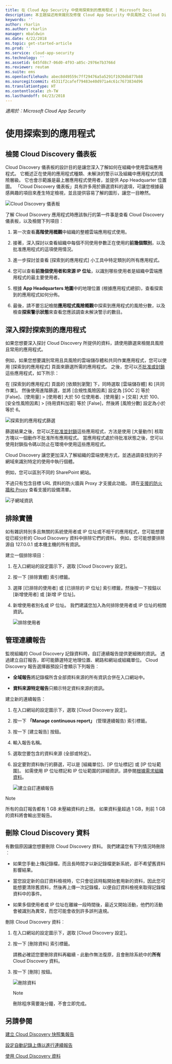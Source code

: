 ```yaml
---
title: 在 Cloud App Security 中使用探索到的應用程式 | Microsoft Docs
description: 本主題描述用來識別及修復 Cloud App Security 中具風險之 Cloud Discovery 應用程式的程序。
keywords: ''
author: rkarlin
ms.author: rkarlin
manager: mbaldwin
ms.date: 4/22/2018
ms.topic: get-started-article
ms.prod: ''
ms.service: cloud-app-security
ms.technology: ''
ms.assetid: 645fd8c7-06d0-4f93-a85c-2976e7b3766d
ms.reviewer: reutam
ms.suite: ems
ms.openlocfilehash: abec8d49559c7ff29476a5a5291f1920db877b88
ms.sourcegitcommit: 45311f2cafef79483e40d971a4c61c7673834d96
ms.translationtype: HT
ms.contentlocale: zh-TW
ms.lasthandoff: 04/23/2018
---
```

*適用於：Microsoft Cloud App Security*


# <a name="working-with-discovered-apps"></a>使用探索到的應用程式

## <a name="review-the-cloud-discovery-dashboard"></a>檢閱 Cloud Discovery 儀表板

Cloud Discovery 儀表板的設計目的是讓您深入了解如何在組織中使用雲端應用程式。 它概述正在使用的應用程式種類、未解決的警示以及組織中應用程式的風險層級。 它也會示範誰是最上層應用程式使用者，並提供 App Headquarter 位置圖。 「Cloud Discovery 儀表板」具有許多用於篩選資料的選項，可讓您根據最感興趣的項目來產生特定檢視，並且提供容易了解的圖形，讓您一目瞭然。

![Cloud Discovery 儀表板](./media/cloud-discovery-dashboard.png)

了解 Cloud Discovery 應用程式時應該執行的第一件事是查看 Cloud Discovery 儀表板，以及檢閱下列項目︰
 
1. 第一次查看**高階使用概觀**中組織的整體雲端應用程式使用。

2. 接著，深入探討以查看組織中每個不同使用參數正在使用的**前幾個類別**，以及批准應用程式的這項使用情況。

3. 進一步探討並查看 [探索到的應用程式] 小工具中特定類別的所有應用程式。

4. 您可以查看**前幾個使用者和來源 IP 位址**，以識別哪些使用者是組織中雲端應用程式的最主要使用者。
5. 根據 **App Headquarters 地圖**中的地理位置 (根據應用程式總部)，查看探索到的應用程式如何分佈。

6. 最後，請不要忘記檢閱**應用程式風險概觀**中探索到應用程式的風險分數，以及檢查**探索警示狀態**來查看您應該調查未解決警示的數目。

## <a name="deep-dive-into-discovered-apps"></a>深入探討探索到的應用程式
如果您想要深入探討 Cloud Discovery 所提供的資料，請使用篩選來檢閱具風險且常用的應用程式。


例如，如果您想要識別常用且具風險的雲端儲存體和共同作業應用程式，您可以使用 [探索到的應用程式] 頁面來篩選所需的應用程式。 之後，您可以[不批准或封鎖](governance-discovery.md)這些應用程式，如下所示：

在 [探索到的應用程式] 頁面的 [依類別瀏覽] 下，同時選取 [雲端儲存體] 和 [共同作業]。 然後使用進階篩選，並將 [合規性風險因素] 設定為 [SOC 2] 等於 [False]、[使用量] > [使用者] 大於 50 位使用者、[使用量]  >  [交易] 大於 100、[安全性風險因素]  >  [待用資料加密] 等於 [False]，然後將 [風險分數] 設定為小於等於 6。

![探索到的應用程式篩選](./media/discovered-app-filters.png)

篩選結果之後，您可以[不批准並封鎖](governance-discovery.md)這些應用程式，方法是使用 [大量動作] 核取方塊以一個動作不批准所有應用程式。 當應用程式處於待批准狀態之後，您可以使用封鎖指令碼以防止在環境中使用這些應用程式。

Cloud Discovery 讓您更加深入了解組織的雲端使用方式，並透過調查找到的子網域來識別特定的使用中執行個體。
     
例如，您可以區別不同的 SharePoint 網站。

不過只有包含目標 URL 資料的防火牆與 Proxy 才支援此功能。 請在[支援的防火牆和 Proxy](set-up-cloud-discovery.md#supported-firewalls-and-proxies) 查看支援的設備清單。

 ![子網域資訊](./media/discovery-domains.png) 

## <a name="exclude-entities"></a>排除實體  
如有雜訊特別多且無關的系統使用者或 IP 位址或不相干的應用程式，您可能想要從已經分析的 Cloud Discovery 資料中排除它們的資料。 例如，您可能想要排除源自 127.0.0.1 或本機主機的所有資訊。  
  
建立一個排除項目︰  
  
1.  在入口網站的設定圖示下，選取 [Cloud Discovery 設定]。  
  
2.  按一下 [排除實體] 索引標籤。  
  
3.  選擇 [已排除的使用者] 或 [已排除的 IP 位址] 索引標籤，然後按一下按鈕以 [新增使用者] 或 [新增 IP 位址]。  
  
4.  新增使用者別名或 IP 位址。 我們建議您加入為何排除使用者或 IP 位址的相關資訊。  
  
     ![排除使用者](./media/exclude-user.png "排除使用者")  
  
## <a name="manage-continuous-reports"></a>管理連續報告  
監視組織的 Cloud Discovery 記錄資料時，自訂連續報告提供更細微的資訊。 透過建立自訂報告，即可能篩選特定地理位置、網路和網站或組織單位。 Cloud Discovery 報告選擇器預設只會顯示下列報告︰  
  
-  **全域報告**將記錄檔所含全部資料來源的所有資訊合併在入口網站中。  
  
- **資料來源特定報告**只顯示特定資料來源的資訊。  
  
建立新的連續報告：  
  
1.  在入口網站的設定圖示下，選取 [Cloud Discovery 設定]。  
  
2.  按一下 **「Manage continuous report」** (管理連續報告) 索引標籤。  
  
3.  按一下 [建立報告] 按鈕。  
  
4.  輸入報告名稱。  
  
5.  選取您要包含的資料來源 (全部或特定)。  
  
6.  設定要對資料執行的篩選，可以是 [組織單位]、[IP 位址標記] 或 [IP 位址範圍]。 如需使用 IP 位址標記和 IP 位址範圍的詳細資訊，請參閱[根據需求組織資料](ip-tags.md)。  
  
    ![建立自訂連續報告](./media/create-custom-continuous-report.png) 

> [!NOTE]
> 所有的自訂報告都有 1 GB 未壓縮資料的上限。 如果資料量超過 1 GB，則前 1 GB 的資料將會輸出至報告。


## <a name="deleting-cloud-discovery-data"></a>刪除 Cloud Discovery 資料  
有數個原因讓您想要刪除 Cloud Discovery 資料。 我們建議您有下列情況時刪除︰  
  
-   如果您手動上傳記錄檔，而且長時間才以新記錄檔更新系統，卻不希望舊資料影響結果。  
  
-   當您設定新的自訂資料檢視時，它只會從該時點開始套用新的資料，因此您可能想要清除舊資料，然後再上傳一次記錄檔，以便自訂資料檢視來取得記錄檔資料中的事件。  
  
-   如果多個使用者或 IP 位址在離線一段時間後，最近又開始活動，他們的活動會被識別為異常，而您可能會收到許多誤判違規。  
  
刪除 Cloud Discovery 資料︰  
  
1. 在入口網站的設定圖示下，選取 [Cloud Discovery 設定]。  
  
2. 按一下 [刪除資料] 索引標籤。  
  
    請務必確認您要刪除資料再繼續 - 此動作無法復原，且會刪除系統中的**所有** Cloud Discovery 資料。  
  
3. 按一下 [刪除] 按鈕。  
  
    ![刪除資料](./media/delete-data.png "刪除資料")  
  
   > [!NOTE]  
   >  刪除程序需要幾分鐘，不會立即完成。  




## <a name="see-also"></a>另請參閱
 
[建立 Cloud Discovery 快照集報告](create-snapshot-cloud-discovery-reports.md)

[設定自動記錄上傳以進行連續報告](configure-automatic-log-upload-for-continuous-reports.md)

[使用 Cloud Discovery 資料](working-with-cloud-discovery-data.md)

